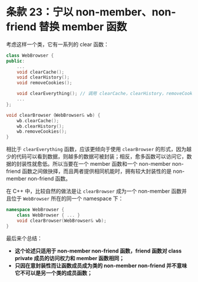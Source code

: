 # 条款 23：宁以 non-member、non-friend 替换 member 函数

考虑这样一个类，它有一系列的 clear 函数：

```c++
class WebBrowser {
public:
    ...
    void clearCache();
    void clearHistory();
    void removeCookies();

    void clearEverything(); // 调用 clearCache，clearHistory，removeCookies；
    ...
};

void clearBrowser（WebBrowser& wb) {
    wb.clearCache();
    wb.clearHistory();
    wb.removeCookies();
}
```

相比于 `clearEverything` 函数，应该更倾向于使用 `clearBrowser` 的形式，因为越少的代码可以看到数据，则越多的数据可被封装；相反，愈多函数可以访问它，数据的封装性就愈低。所以当要在一个 member 函数和一个 non-member non-friend 函数之间做抉择，而且两者提供相同机能时，拥有较大封装性的是 non-member non-friend 函数。

在 C++ 中，比较自然的做法是让 `clearBrowser` 成为一个 non-member 函数并且位于 `WebBrowser` 所在的同一个 namespace 下：

```c++
namespace WebBrowser {
    class WebBrowser { ... }
    void clearBrowser(WebBrowser& wb);
}
```

最后来个总结：

- **这个论述只适用于 non-member non-friend 函数，friend 函数对 class private 成员的访问权力和 member 函数相同；**
- **只因在意封装性而让函数成员成为类的 non-member non-friend 并不意味它不可以是另一个类的成员函数；**